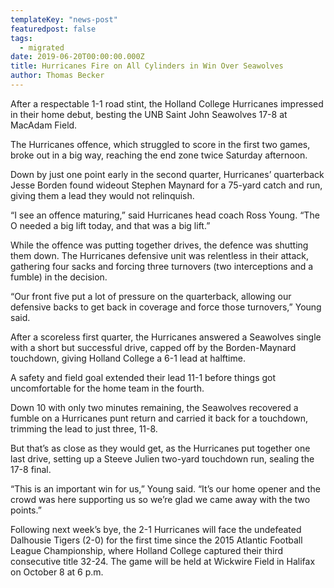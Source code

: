 ```yaml
---
templateKey: "news-post"
featuredpost: false
tags:
  - migrated
date: 2019-06-20T00:00:00.000Z
title: Hurricanes Fire on All Cylinders in Win Over Seawolves
author: Thomas Becker
---
```


After a respectable 1-1 road stint, the Holland College Hurricanes impressed in their home debut, besting the UNB Saint John Seawolves 17-8 at MacAdam Field.

The Hurricanes offence, which struggled to score in the first two games, broke out in a big way, reaching the end zone twice Saturday afternoon.

Down by just one point early in the second quarter, Hurricanes’ quarterback Jesse Borden found wideout Stephen Maynard for a 75-yard catch and run, giving them a lead they would not relinquish.

“I see an offence maturing,” said Hurricanes head coach Ross Young. “The O needed a big lift today, and that was a big lift.”

While the offence was putting together drives, the defence was shutting them down. The Hurricanes defensive unit was relentless in their attack, gathering four sacks and forcing three turnovers (two interceptions and a fumble) in the decision.

“Our front five put a lot of pressure on the quarterback, allowing our defensive backs to get back in coverage and force those turnovers,” Young said.

After a scoreless first quarter, the Hurricanes answered a Seawolves single with a short but successful drive, capped off by the Borden-Maynard touchdown, giving Holland College a 6-1 lead at halftime.

A safety and field goal extended their lead 11-1 before things got uncomfortable for the home team in the fourth.

Down 10 with only two minutes remaining, the Seawolves recovered a fumble on a Hurricanes punt return and carried it back for a touchdown, trimming the lead to just three, 11-8.

But that’s as close as they would get, as the Hurricanes put together one last drive, setting up a Steeve Julien two-yard touchdown run, sealing the 17-8 final.

“This is an important win for us,” Young said. “It’s our home opener and the crowd was here supporting us so we’re glad we came away with the two points.”

Following next week’s bye, the 2-1 Hurricanes will face the undefeated Dalhousie Tigers (2-0) for the first time since the 2015 Atlantic Football League Championship, where Holland College captured their third consecutive title 32-24. The game will be held at Wickwire Field in Halifax on October 8 at 6 p.m.
